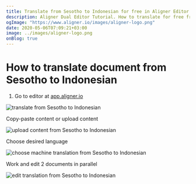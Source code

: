 ```yaml
---
title: Translate from Sesotho to Indonesian for free in Aligner Editor
description: Aligner Dual Editor Tutorial. How to translate for free from Sesotho to Indonesian. Aligner is multilingual document management platform. 
ogImage: "https://www.aligner.io/images/aligner-logo.png"
date: 2020-05-06T07:09:21+03:00
image: ../images/aligner-logo.png
onBlog: true
---
```


# How to translate document from Sesotho to Indonesian

1. Go to editor at [app.aligner.io](https://app.aligner.io "Aligner App web page")

![translate from Sesotho to Indonesian](../aligner-blank-editor.png "translate from Sesotho to Indonesian")

Copy-paste content or upload content

![upload content from Sesotho to Indonesian](../aligner-uploaded-document.png "upload content from Sesotho to Indonesian")

Choose desired language

![choose machine translation from Sesotho to Indonesian](../aligner-language-dropdown.png "choose machine translation from Sesotho to Indonesian")

Work and edit 2 documents in parallel

![edit translation from Sesotho to Indonesian](../aligner-double-sitded-editor.png "edit translation from Sesotho to Indonesian")

